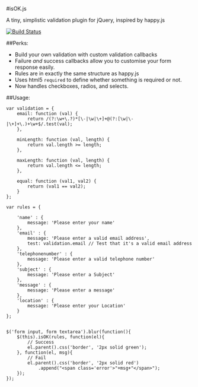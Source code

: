 #isOK.js

A tiny, simplistic validation plugin for jQuery, inspired by happy.js

[![Build Status](https://travis-ci.org/johnhamelink/isOK.js.png?branch=master)](https://travis-ci.org/johnhamelink/isOK.js)

##Perks:

 - Build your own validation with custom validation callbacks
 - Failure *and* success callbacks allow you to customise your
   form response easily.
 - Rules are in exactly the same structure as happy.js
 - Uses html5 `required` to define whether something is required or not.
 - Now handles checkboxes, radios, and selects.

##Usage:

    var validation = {
        email: function (val) {
            return /(?:\w+\.?)*[\-|\w|\+]+@(?:[\w|\-|\+]+\.)+\w+$/.test(val);
        },

        minLength: function (val, length) {
            return val.length >= length;
        },

        maxLength: function (val, length) {
            return val.length <= length;
        },

        equal: function (val1, val2) {
            return (val1 == val2);
        }
    };

    var rules = {

        'name' : {
            message: 'Please enter your name'
        },
        'email' : {
            message: 'Please enter a valid email address',
            test: validation.email // Test that it's a valid email address
        },
        'telephonenumber' : {
            message: 'Please enter a valid telephone number'
        },
        'subject' : {
            message: 'Please enter a Subject'
        },
        'message' : {
            message: 'Please enter a message'
        },
        'location' : {
            message: 'Please enter your Location'
        }
    };


    $('form input, form textarea').blur(function(){
        $(this).isOK(rules, function(el){
            // Success
            el.parent().css('border', '2px solid green');
        }, function(el, msg){
            // Fail
            el.parent().css('border', '2px solid red')
                .append("<span class='error'>"+msg+"</span>");
        });
    });
